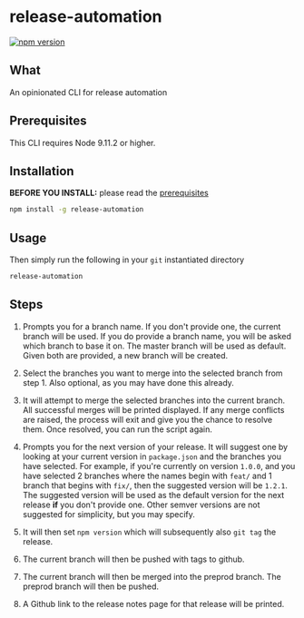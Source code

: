 # release-automation

[![npm version](https://badge.fury.io/js/release-automation.svg)](https://npmjs.org/package/release-automation 'View this project on npm')

## What

An opinionated CLI for release automation

## Prerequisites

This CLI requires Node 9.11.2 or higher.

## Installation

**BEFORE YOU INSTALL:** please read the [prerequisites](#prerequisites)

```bash
npm install -g release-automation
```

## Usage

Then simply run the following in your `git` instantiated directory

```bash
release-automation
```

## Steps

1. Prompts you for a branch name. If you don't provide one, the current branch will be used.
   If you do provide a branch name, you will be asked which branch to base it on. The master branch
   will be used as default. Given both are provided, a new branch will be created.

2. Select the branches you want to merge into the selected branch from step 1. Also optional, as you may have done this already.

3. It will attempt to merge the selected branches into the current branch. All successful merges will be
   printed displayed. If any merge conflicts are raised, the process will exit and give you the
   chance to resolve them. Once resolved, you can run the script again.

4. Prompts you for the next version of your release. It will suggest one by looking at your current version
   in `package.json` and the branches you have selected. For example, if you're currently on version `1.0.0`, and you have selected 2 branches where the names begin with `feat/` and
   1 branch that begins with `fix/`, then the suggested version will be `1.2.1`.
   The suggested version will be used as the default version for the next release **if**
   you don't provide one. Other semver versions are not suggested for simplicity, but you may specify.

5. It will then set `npm version` which will subsequently also `git tag` the release.

6. The current branch will then be pushed with tags to github.

7. The current branch will then be merged into the preprod branch. The preprod branch will then be pushed.

8. A Github link to the release notes page for that release will be printed.
